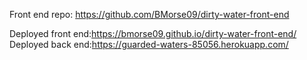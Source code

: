 Front end repo: https://github.com/BMorse09/dirty-water-front-end

Deployed front end:https://bmorse09.github.io/dirty-water-front-end/
Deployed back end:https://guarded-waters-85056.herokuapp.com/
